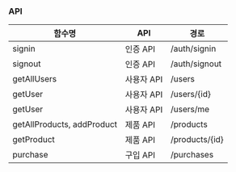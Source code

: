 ### API
|함수명|API|경로|
|---------|---|-----|
|signin|인증 API|/auth/signin|
|signout|인증 API|/auth/signout|
|getAllUsers|사용자 API|/users|
|getUser|사용자 API|/users/{id}|
|getUser|사용자 API|/users/me|
|getAllProducts, addProduct|제품 API|/products|
|getProduct|제품 API|/products/{id}|
|purchase|구입 API|/purchases|
